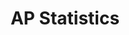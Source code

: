 ---
layout: course-page
title: AP Statistics
instructor:
  - name: Ms. Laila Kalnins
    url: instructional/MsLailaKalnins
coursename: AP STATISTICS
description: "Covers major concepts and tools for collecting, analyzing, and drawing conclusions from data.  Frequent labs involve hands-on gathering and analysis of real-world data. Computers and calculators allow students to focus on the concepts. Themes:  exploring data; planning a study; anticipating patterns; statistical inference."
---